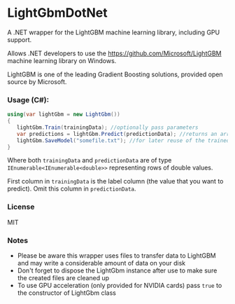 # LightGbmDotNet

A .NET wrapper for the LightGBM machine learning library, including GPU support.

Allows .NET developers to use the <https://github.com/Microsoft/LightGBM> machine learning library on Windows.


LightGBM is one of the leading Gradient Boosting solutions, provided open source by Microsoft.


### Usage (C#):

```C#
using(var lightGbm = new LightGbm())
{
   lightGbm.Train(trainingData); //optionally pass parameters
   var predictions = lightGbm.Predict(predictionData); //returns an array of predictions
   lightGbm.SaveModel("somefile.txt"); //for later reuse of the trained machine learning model without retraining
}
```

Where both `trainingData` and `predictionData` are of type `IEnumerable<IEnumerable<double>>` representing rows of double values.

First column in `trainingData` is the label column (the value that you want to predict). 
Omit this column in `predictionData`.


### License

MIT


### Notes

- Please be aware this wrapper uses files to transfer data to LightGBM and may write a considerable amount of data on your disk
- Don't forget to dispose the LightGbm instance after use to make sure the created files are cleaned up
- To use GPU acceleration (only provided for NVIDIA cards) pass `true` to the constructor of LightGbm class

